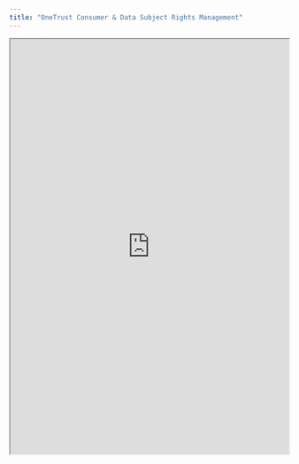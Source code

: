 ```yaml
---
title: "OneTrust Consumer & Data Subject Rights Management"
---
```



<iframe height="750" width="100%" src="https://ewelton.github.io/ktest/wiki.html#OneTrust%20Consumer%20&%20Data%20Subject%20Rights%20Management"></iframe>
